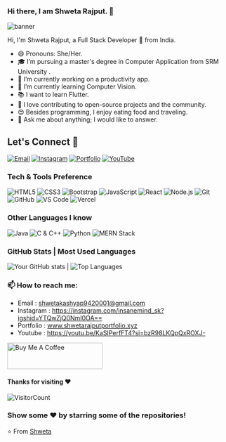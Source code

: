 ### Hi there, I am Shweta Rajput. 👋


![banner](https://github.com/insanemindsk/insanemindsk/assets/60995834/9783f8d4-f684-481b-ad2e-9f27a16d3053)




Hi, I'm Shweta Rajput, a Full Stack Developer 🚀 from India.

- 😄 Pronouns: She/Her.
- 🎓 I’m pursuing a master's degree in Computer Application from SRM University .
- 🔭 I’m currently working on a productivity app.
- 🌱 I’m currently learning Computer Vision.
- 📚 I want to learn Flutter.
- 👯 I love contributing to open-source projects and the community.
- 😍 Besides programming, I enjoy eating food and traveling.
- 💬 Ask me about anything; I would like to answer.

## Let's Connect 💬
[![Email](https://img.shields.io/badge/Email-shwetakashyap9420001%40gmail.com-%23D14836)](mailto:shwetakashyap9420001@gmail.com) [![Instagram](https://img.shields.io/badge/Instagram-%40insanemind__sk-%23bc2a8d)](https://instagram.com/insanemind_sk?igshid=YTQwZjQ0NmI0OA==) [![Portfolio](https://img.shields.io/badge/Portfolio-www.shwetarajputportfolio.xyz-%230071a6)](http://www.shwetarajputportfolio.xyz) [![YouTube](https://img.shields.io/badge/YouTube-%40insanemind_sk-%23ff0000)](https://youtu.be/KaSIPerfFT4?si=bzR98LKQpQxROXJ-)

### Tech & Tools Preference

![HTML5](https://img.shields.io/badge/-HTML5-E34F26?style=flat&logo=html5&logoColor=white)
![CSS3](https://img.shields.io/badge/-CSS3-1572B6?style=flat&logo=css3&logoColor=white)
![Bootstrap](https://img.shields.io/badge/-Bootstrap-563D7C?style=flat&logo=bootstrap&logoColor=white)
![JavaScript](https://img.shields.io/badge/-JavaScript-eed718?style=flat&logo=javascript&logoColor=ffffff)
![React](https://img.shields.io/badge/-React-000000?style=flat&logo=react&logoColor=00c8ff)
![Node.js](https://img.shields.io/badge/-Node.js-3C873A?style=flat&logo=node.js&logoColor=white)
![Git](https://img.shields.io/badge/-Git-F1502F?style=flat&logo=git&logoColor=FFFFFF)
![GitHub](https://img.shields.io/badge/-GitHub-000000?style=flat&logo=github&logoColor=FFFFFF)
![VS Code](https://img.shields.io/badge/-VS%20Code-007ACC?style=flat&logo=visual%20studio%20code&logoColor=white)
![Vercel](https://img.shields.io/badge/-Vercel-black?style=flat&logo=vercel&logoColor=white)

### Other Languages I know
![Java](https://img.shields.io/badge/-Java-F89820?style=flat&logo=java&logoColor=white)
![C & C++](https://img.shields.io/badge/-C%20%26%20C%2B%2B-659ad2?style=flat&logo=c%2B%2B&logoColor=ffffff)
![Python](https://img.shields.io/badge/-Python-black?style=flat&logo=python&logoColor=white)
![MERN Stack](https://img.shields.io/badge/MERN-Stack-61DAFB?style=flat&logo=react&logoColor=white)

### GitHub Stats | Most Used Languages

![Your GitHub stats](https://github-readme-stats.vercel.app/api?username=ShwetaRajputsk&show_icons=true&theme=radical)   |   ![Top Languages](https://github-readme-stats.vercel.app/api/top-langs/?username=ShwetaRajputsk&layout=compact&theme=radical)


### 📫 How to reach me:

- Email : shwetakashyap9420001@gmail.com
- Instagram : https://instagram.com/insanemind_sk?igshid=YTQwZjQ0NmI0OA==
- Portfolio :  www.shwetarajputportfolio.xyz
- Youtube : https://youtu.be/KaSIPerfFT4?si=bzR98LKQpQxROXJ-

<a href="https://www.buymeacoffee.com/shwetarajput" target="_blank"><img src="https://cdn.buymeacoffee.com/buttons/v2/default-yellow.png" alt="Buy Me A Coffee" style="height: 60px !important;width: 217px !important;" ></a>
<br>

#### Thanks for visiting :heart:
![VisitorCount](https://profile-counter.glitch.me/insanemindsk/count.svg)
### Show some ❤️ by starring some of the repositories!

⭐️ From [Shweta](https://github.com/insanemindsk)
